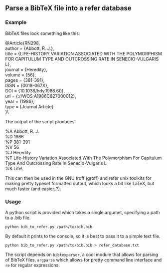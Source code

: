 ## Parse a BibTeX file into a refer database

### Example

BibTeX files look something like this:

@Article{RN298,\
   author = {Abbott, R. J.},\
   title = {LIFE-HISTORY VARIATION ASSOCIATED WITH THE POLYMORPHISM FOR CAPITULUM TYPE AND OUTCROSSING RATE IN SENECIO-VULGARIS L},\
   journal = {Heredity},\
   volume = {56},\
   pages = {381-391},\
   ISSN = {0018-067X},\
   DOI = {10.1038/hdy.1986.60},\
   url = {<Go to ISI>://WOS:A1986C827000012},\
   year = {1986},\
   type = {Journal Article}\
}\
  
The output of the script produces:

%A Abbott, R. J.\
%D 1986\
%P 381-391\
%V 56\
%J Heredity\
%T Life-History Variation Associated With The Polymorphism For Capitulum Type And Outcrossing Rate In Senecio-Vulgaris L\
%K Life\

This can then be used in the GNU troff (groff) and refer unix toolkits for making pretty typeset formatted output, which looks a bit like LaTeX, but much faster (and easier..?).

### Usage

A python script is provided which takes a single argumet, specifying a path to a .bib file.

`python bib_to_refer.py /path/to/bib.bib`

By default it prints to the console, so it is best to pass it to a simple text file.

`python bib_to_refer.py /path/to/bib.bib > refer_database.txt`

The script depends on `bibtexparser`, a cool module that allows for parsing of BibTeX files, `argparse` which allows for pretty command line interface and `re` for regular expressions.


